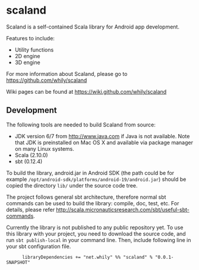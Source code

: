 scaland
=======

Scaland is a self-contained Scala library for Android app development.

Features to include:

* Utility functions
* 2D engine
* 3D engine

For more information about Scaland, please go to
  <https://github.com/whily/scaland>

Wiki pages can be found at
  <https://wiki.github.com/whily/scaland>

Development
-----------

The following tools are needed to build Scaland from source:

* JDK version 6/7 from <http://www.java.com> if Java is not available. 
  Note that JDK is preinstalled on Mac OS X and available via package manager
  on many Linux systems. 
* Scala (2.10.0)
* sbt (0.12.4)

To build the library, android.jar in Android SDK (the path could be
for example `/opt/android-sdk/platforms/android-19/android.jar`)
should be copied the directory `lib/` under the source code tree.

The project follows general sbt architecture, therefore normal sbt
commands can be used to build the library: compile, doc, test,
etc. For details, please refer
<http://scala.micronauticsresearch.com/sbt/useful-sbt-commands>.

Currently the library is not published to any public repository
yet. To use this library with your project, you need to download the
source code, and run `sbt publish-local` in your command line. Then,
include following line in your sbt configuration file.

          libraryDependencies += "net.whily" %% "scaland" % "0.0.1-SNAPSHOT"
